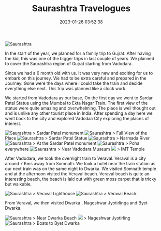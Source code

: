 ﻿---
layout: post
title:  "Saurashtra Travelogues"
date:   2023-01-26 03:52:38
categories: Travel
hidden: true
tags: [Travel, Backpacking, RoadTrip, Himalayas, Photoblog, WeekendDiaries]
image:
  background: witewall_3.png
---

<img src="https://i.imgur.com/H8s0c0L.jpg" alt="Saurashtra">

In the start of the year, we planned for a family trip to Gujrat. After having the kid, this was one of the bigger trips in last couple of years. We planned to cover the Saurashtra region of Gujrat starting from Vadodara.

Since we had a 6 month old with us. It was very new and exciting for us to embark on this journey. We had to be extra careful and prepared in the Journey. Gone were the days where I could take the train and decide everything else next. This trip was planned like a clock work.

We started from Vadodara as our base, On the first day we went to Sardar Patel Statue using the Mumbai to Ekta Nagar Train. The first view of the statue were quite amazing and overwhelming. The place is well thought out and is unlike any other tourist place in India. After spending a day here we went back to the city and explored Vadodaa City exploring the places of interest. 


<img src="https://i.imgur.com/zyoGbY4.jpg" alt="Saurashtra">
> Sardar Patel monument

<img src="https://i.imgur.com/0mW570W.jpg" alt="Saurashtra">
> Full View of the Place

<img src="https://i.imgur.com/pDnEmD9.jpg" alt="Saurashtra">
> Sardar Patel Statue

<img src="https://i.imgur.com/zAYtzFg.jpg" alt="Saurashtra">
> Narmada River

<img src="https://i.imgur.com/kVJ8kiI.jpg" alt="Saurashtra">
> At the Sardar Patel monument


<img src="https://i.imgur.com/dVDdrSs.jpg" alt="Saurashtra">
> Poha everywhere

<img src="https://i.imgur.com/hiEA2sa.jpg" alt="Saurashtra">
> Near Vadodara Museum

<img src="https://i.imgur.com/bd8qcsl.jpg">
> IMT Temple 

After Vadodara, we took the overnight train to Veraval. Veraval is a city around 7 Kms away from Somnath. We took a hotel near the train station as our next train was on the same night to Dwarka. We visited Somnath temple and at the afternoon visited the Veraval beach. Veraval beach is quite an interesting beach, the beach is laid out with green moss carpet that is tricky but walkable. 

<img src="https://i.imgur.com/GuSGerz.jpg" alt="Saurashtra">
> Veraval Lighthouse

<img src="https://i.imgur.com/OS4Ypfd.jpg" alt="Saurashtra">
> Veraval Beach

From Veraval, we then visited Dwarka , Nageshwar Jyotirlinga and Byet Dwarka. 

<img src="https://i.imgur.com/q2GqkXb.jpg" alt="Saurashtra">
> Near Dwarka Beach

<img src="https://imgur.com/28ixCPE.jpg">
> Nageshwar Jyotirling

<img src="https://i.imgur.com/58u5ytt.jpg" alt="Saurashtra">
> Boats to Byet Dwarka